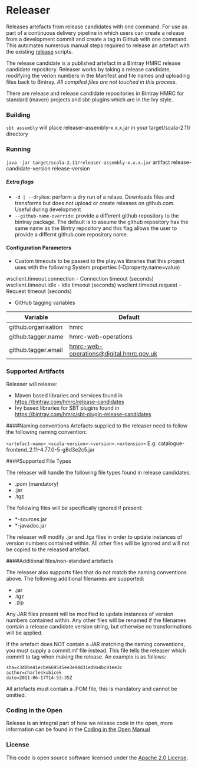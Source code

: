 # Releaser

Releases artefacts from release candidates with one command. For use as part of a continuous delivery pipeline in which users can create a release from a development commit and create a tag in Github with one command. This automates numerous manual steps required to release an artefact with the existing [release](https://github.com/hmrc/release) scripts.

The release candidate is a published artefact in a Bintray HMRC release candidate repository. Releaser works by taking a release candidate, modifying the verion numbers in the Manifest and file names and uploading files back to Bintray. *All compiled files are not touched in this process*.  

There are release and release candidate repositories in Bintray HMRC for standard (maven) projects and sbt-plugins which are in the Ivy style.

### Building
`sbt assembly` will place releaser-assembly-x.x.x.jar in your target/scala-2.11/ directory

### Running
`java -jar target/scala-2.11/releaser-assembly-x.x.x.jar` artifact release-candidate-version release-version

##### Extra flags
- `-d | --dryRun`: perform a dry run of a relase. Downloads files and transforms but does not upload or create releases on github.com. Useful during development
- `--github-name-override`: provide a different github repository to the bintray package. The default is to assume the github repository has the same name as the Bintry repository and this flag allows the user to provide a differnt github.com repository name.

#### Configuration Parameters
* Custom timeouts to be passed to the play.ws libraries that this project uses with the following System properties (-Dproperty.name=value)

wsclient.timeout.connection - Connection timeout (seconds)
wsclient.timeout.idle - Idle timeout (seconds)
wsclient.timeout.request - Request timeout (seconds)

* GitHub tagging variables

 Variable | Default 
 -------- | ------- 
 github.organisation | hmrc
 github.tagger.name | hmrc-web-operations      
 github.tagger.email | hmrc-web-operations@digital.hmrc.gov.uk

### Supported Artifacts
Releaser will release:
- Maven based libraries and services found in https://bintray.com/hmrc/release-candidates
- Ivy based libraries for SBT plugins found in https://bintray.com/hmrc/sbt-plugin-release-candidates

####Naming conventions
Artefacts supplied to the releaser need to follow the following naming convention:

`<artefact-name>_<scala-version>-<version>.<extension>`
E.g: catalogue-frontend_2.11-4.77.0-5-g8d3e2c5.jar

####Supported File Types

The releaser will handle the following file types found in release candidates:
* .pom (mandatory)
* .jar
* .tgz

The following files will be specifically ignored if present:
* *-sources.jar
* *-javadoc.jar

The releaser will modify .jar and .tgz files in order to update instances of version numbers contained within. All other files will be ignored and will not be copied to the released artefact.

####Additional files/non-standard artefacts

The releaser also supports files that do not match the naming conventions above. The following additional filenames are supported:

* .jar
* .tgz
* .zip

Any JAR files present will be modified to update instances of version numbers contained within. Any other files will be renamed if the filenames contain a release candidate version string, but otherwise no transformations will be applied.

If the artefact does NOT contain a JAR matching the naming conventions, you must supply a commit.mf file instead. This file tells the releaser which commit to tag when making the release. An example is as follows:

    sha=c3d0be41ecbe669545ee3e94d31ed9a4bc91ee3c
    author=charleskubicek
    date=2011-06-17T14:53:35Z

All artefacts must contain a .POM file, this is mandatory and cannot be omitted.
  

### Coding in the Open
Release is an integral part of how we release code in the open, more information can be found in the [Coding in the Open Manual](http://hmrc.github.io/coding-in-the-open-manual/)

### License
 
This code is open source software licensed under the [Apache 2.0 License]("http://www.apache.org/licenses/LICENSE-2.0.html").
